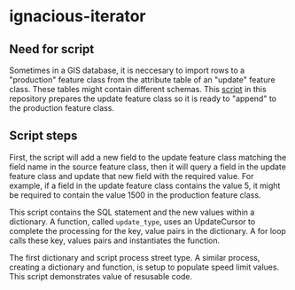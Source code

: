 # ignacious-iterator

## Need for script

Sometimes in a GIS database, it is neccesary to import rows to a "production" feature class from the attribute table of an "update" feature class. These tables might contain different schemas. This [script](https://stackoverflow.com/questions/19314342/python-sqlalchemy-pass-parameters-in-connection-execute) in this repository prepares the update feature class so it is ready to "append" to the production feature class. 

## Script steps

First, the script will add a new field to the update feature class matching the field name in the source feature class, then it will query a field in the update feature class and update that new field with the required value. For example, if a field in the update feature class contains the value 5, it might be required to contain the value 1500 in the production feature class.

This script contains the SQL statement and the new values within a dictionary. A function, called ```update_type```, uses an UpdateCursor to complete the processing for the key, value pairs in the dictionary.  A for loop calls these key, values pairs and instantiates the function.

The first dictionary and script process street type. A similar process, creating a dictionary and function, is setup to populate speed limit values. This script demonstrates value of resusable code.
